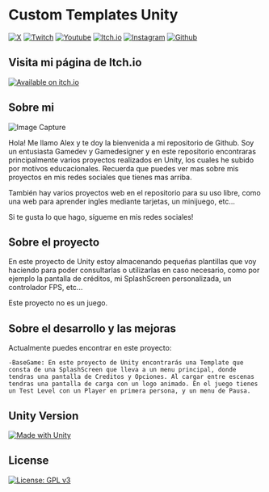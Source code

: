 # Custom Templates Unity

[![X](https://img.shields.io/badge/Follow%20%40CrearVideojuego-000000?style=for-the-badge&logo=x&logoColor=white)](https://twitter.com/crearvideojuego)
[![Twitch](https://img.shields.io/badge/Twitch-9146FF?style=for-the-badge&logo=twitch&logoColor=white)](https://www.twitch.tv/crearvideojuegos)
[![Youtube](https://img.shields.io/badge/YouTube-FF0000?style=for-the-badge&logo=youtube&logoColor=white)](https://www.youtube.com/channel/UCRFsluuJre6OWpiT1hFJmjA?sub_confirmation=1)
[![Itch.io](https://img.shields.io/badge/Itch.io-FA5C5C?style=for-the-badge&logo=itchdotio&logoColor=white)](https://crearvideojuegos.itch.io/)
[![Instagram](https://img.shields.io/badge/Instagram-E4405F?style=for-the-badge&logo=instagram&logoColor=white)](https://www.instagram.com/crearvideojuego)
[![Github](https://img.shields.io/badge/GitHub-100000?style=for-the-badge&logo=github&logoColor=white)](https://github.com/crearvideojuegos)

## Visita mi página de Itch.io

[![Available on itch.io](http://jessemillar.github.io/available-on-itchio-badge/badge-color.png)](https://crearvideojuegos.itch.io)

## Sobre mi

![Image Capture](https://iwritegame.com/github/img/mylogo.png)

Hola! Me llamo Alex y te doy la bienvenida a mi repositorio de Github. Soy un entusiasta Gamedev y Gamedesigner y en este repositorio encontraras principalmente varios proyectos realizados en Unity, los cuales he subido por motivos educacionales. Recuerda que puedes ver mas sobre mis proyectos en mis redes sociales que tienes mas arriba.

También hay varios proyectos web en el repositorio para su uso libre, como una web para aprender ingles mediante tarjetas, un minijuego, etc...

Si te gusta lo que hago, sígueme en mis redes sociales!

## Sobre el proyecto

En este proyecto de Unity estoy almacenando pequeñas plantillas que voy haciendo para poder consultarlas o utilizarlas en caso necesario, como por ejemplo la pantalla de créditos, mi SplashScreen personalizada, un controlador FPS, etc...

Este proyecto no es un juego.

## Sobre el desarrollo y las mejoras

Actualmente puedes encontrar en este proyecto:

    -BaseGame: En este proyecto de Unity encontrarás una Template que consta de una SplashScreen que lleva a un menu principal, donde tendras una pantalla de Creditos y Opciones. Al cargar entre escenas tendras una pantalla de carga con un logo animado. En el juego tienes un Test Level con un Player en primera persona, y un menu de Pausa.

## Unity Version

[![Made with Unity](https://img.shields.io/badge/Unity-2022.3.20f1-57b.svg?&logo=unity)](https://www.unity.com)

## License

[![License: GPL v3](https://img.shields.io/badge/License-GPLv3-blue.svg)](https://www.gnu.org/licenses/gpl-3.0)


